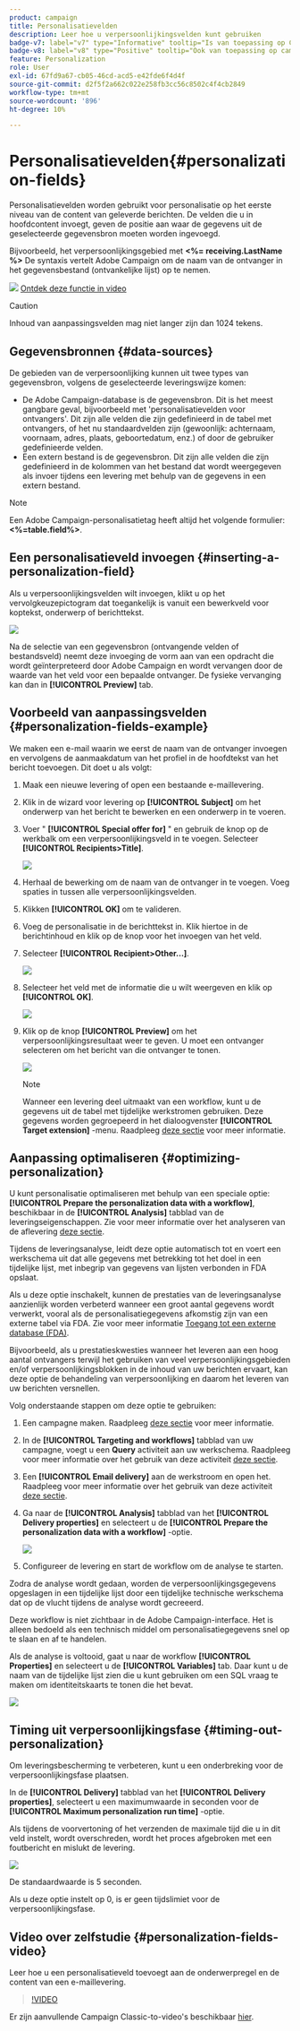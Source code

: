 ```yaml
---
product: campaign
title: Personalisatievelden
description: Leer hoe u verpersoonlijkingsvelden kunt gebruiken
badge-v7: label="v7" type="Informative" tooltip="Is van toepassing op Campaign Classic v7"
badge-v8: label="v8" type="Positive" tooltip="Ook van toepassing op campagne v8"
feature: Personalization
role: User
exl-id: 67fd9a67-cb05-46cd-acd5-e42fde6f4d4f
source-git-commit: d2f5f2a662c022e258fb3cc56c8502c4f4cb2849
workflow-type: tm+mt
source-wordcount: '896'
ht-degree: 10%

---
```


# Personalisatievelden{#personalization-fields}

Personalisatievelden worden gebruikt voor personalisatie op het eerste niveau van de content van geleverde berichten. De velden die u in hoofdcontent invoegt, geven de positie aan waar de gegevens uit de geselecteerde gegevensbron moeten worden ingevoegd.

Bijvoorbeeld, het verpersoonlijkingsgebied met **&lt;%= receiving.LastName %>** De syntaxis vertelt Adobe Campaign om de naam van de ontvanger in het gegevensbestand (ontvankelijke lijst) op te nemen.

![](assets/do-not-localize/how-to-video.png) [Ontdek deze functie in video](#personalization-fields-video)

>[!CAUTION]
>
>Inhoud van aanpassingsvelden mag niet langer zijn dan 1024 tekens.

## Gegevensbronnen {#data-sources}

De gebieden van de verpersoonlijking kunnen uit twee types van gegevensbron, volgens de geselecteerde leveringswijze komen:

* De Adobe Campaign-database is de gegevensbron. Dit is het meest gangbare geval, bijvoorbeeld met &#39;personalisatievelden voor ontvangers&#39;. Dit zijn alle velden die zijn gedefinieerd in de tabel met ontvangers, of het nu standaardvelden zijn (gewoonlijk: achternaam, voornaam, adres, plaats, geboortedatum, enz.) of door de gebruiker gedefinieerde velden.
* Een extern bestand is de gegevensbron. Dit zijn alle velden die zijn gedefinieerd in de kolommen van het bestand dat wordt weergegeven als invoer tijdens een levering met behulp van de gegevens in een extern bestand.

>[!NOTE]
>
>Een Adobe Campaign-personalisatietag heeft altijd het volgende formulier: **&lt;%=table.field%>**.

## Een personalisatieveld invoegen {#inserting-a-personalization-field}

Als u verpersoonlijkingsvelden wilt invoegen, klikt u op het vervolgkeuzepictogram dat toegankelijk is vanuit een bewerkveld voor koptekst, onderwerp of berichttekst.

![](assets/s_ncs_user_add_custom_field.png)

Na de selectie van een gegevensbron (ontvangende velden of bestandsveld) neemt deze invoeging de vorm aan van een opdracht die wordt geïnterpreteerd door Adobe Campaign en wordt vervangen door de waarde van het veld voor een bepaalde ontvanger. De fysieke vervanging kan dan in **[!UICONTROL Preview]** tab.

## Voorbeeld van aanpassingsvelden {#personalization-fields-example}

We maken een e-mail waarin we eerst de naam van de ontvanger invoegen en vervolgens de aanmaakdatum van het profiel in de hoofdtekst van het bericht toevoegen. Dit doet u als volgt:

1. Maak een nieuwe levering of open een bestaande e-maillevering.
1. Klik in de wizard voor levering op **[!UICONTROL Subject]** om het onderwerp van het bericht te bewerken en een onderwerp in te voeren.
1. Voer &quot; **[!UICONTROL Special offer for]** &quot; en gebruik de knop op de werkbalk om een verpersoonlijkingsveld in te voegen. Selecteer **[!UICONTROL Recipients>Title]**.

   ![](assets/s_ncs_user_insert_custom_field.png)

1. Herhaal de bewerking om de naam van de ontvanger in te voegen. Voeg spaties in tussen alle verpersoonlijkingsvelden.
1. Klikken **[!UICONTROL OK]** om te valideren.
1. Voeg de personalisatie in de berichttekst in. Klik hiertoe in de berichtinhoud en klik op de knop voor het invoegen van het veld.
1. Selecteer **[!UICONTROL Recipient>Other...]**.

   ![](assets/s_ncs_user_insert_custom_field_b.png)

1. Selecteer het veld met de informatie die u wilt weergeven en klik op **[!UICONTROL OK]**.

   ![](assets/s_ncs_user_insert_custom_field_c.png)

1. Klik op de knop **[!UICONTROL Preview]** om het verpersoonlijkingsresultaat weer te geven. U moet een ontvanger selecteren om het bericht van die ontvanger te tonen.

   ![](assets/s_ncs_user_insert_custom_field_d.png)

   >[!NOTE]
   >
   >Wanneer een levering deel uitmaakt van een workflow, kunt u de gegevens uit de tabel met tijdelijke werkstromen gebruiken. Deze gegevens worden gegroepeerd in het dialoogvenster **[!UICONTROL Target extension]** -menu. Raadpleeg [deze sectie](../../workflow/using/data-life-cycle.md#target-data) voor meer informatie.

## Aanpassing optimaliseren {#optimizing-personalization}

U kunt personalisatie optimaliseren met behulp van een speciale optie: **[!UICONTROL Prepare the personalization data with a workflow]**, beschikbaar in de **[!UICONTROL Analysis]** tabblad van de leveringseigenschappen. Zie voor meer informatie over het analyseren van de aflevering [deze sectie](steps-validating-the-delivery.md#analyzing-the-delivery).

Tijdens de leveringsanalyse, leidt deze optie automatisch tot en voert een werkschema uit dat alle gegevens met betrekking tot het doel in een tijdelijke lijst, met inbegrip van gegevens van lijsten verbonden in FDA opslaat.

Als u deze optie inschakelt, kunnen de prestaties van de leveringsanalyse aanzienlijk worden verbeterd wanneer een groot aantal gegevens wordt verwerkt, vooral als de personalisatiegegevens afkomstig zijn van een externe tabel via FDA. Zie voor meer informatie [Toegang tot een externe database (FDA)](../../installation/using/about-fda.md).

Bijvoorbeeld, als u prestatieskwesties wanneer het leveren aan een hoog aantal ontvangers terwijl het gebruiken van veel verpersoonlijkingsgebieden en/of verpersoonlijkingsblokken in de inhoud van uw berichten ervaart, kan deze optie de behandeling van verpersoonlijking en daarom het leveren van uw berichten versnellen.

Volg onderstaande stappen om deze optie te gebruiken:

1. Een campagne maken. Raadpleeg [deze sectie](../../campaign/using/setting-up-marketing-campaigns.md#creating-a-campaign) voor meer informatie.
1. In de **[!UICONTROL Targeting and workflows]** tabblad van uw campagne, voegt u een **Query** activiteit aan uw werkschema. Raadpleeg voor meer informatie over het gebruik van deze activiteit [deze sectie](../../workflow/using/query.md).
1. Een **[!UICONTROL Email delivery]** aan de werkstroom en open het. Raadpleeg voor meer informatie over het gebruik van deze activiteit [deze sectie](../../workflow/using/delivery.md).
1. Ga naar de **[!UICONTROL Analysis]** tabblad van het **[!UICONTROL Delivery properties]** en selecteert u de **[!UICONTROL Prepare the personalization data with a workflow]** -optie.

   ![](assets/perso_optimization.png)

1. Configureer de levering en start de workflow om de analyse te starten.

Zodra de analyse wordt gedaan, worden de verpersoonlijkingsgegevens opgeslagen in een tijdelijke lijst door een tijdelijke technische werkschema dat op de vlucht tijdens de analyse wordt gecreeerd.

Deze workflow is niet zichtbaar in de Adobe Campaign-interface. Het is alleen bedoeld als een technisch middel om personalisatiegegevens snel op te slaan en af te handelen.

Als de analyse is voltooid, gaat u naar de workflow **[!UICONTROL Properties]** en selecteert u de **[!UICONTROL Variables]** tab. Daar kunt u de naam van de tijdelijke lijst zien die u kunt gebruiken om een SQL vraag te maken om identiteitskaarts te tonen die het bevat.

![](assets/perso_optimization_temp_table.png)

## Timing uit verpersoonlijkingsfase {#timing-out-personalization}

Om leveringsbescherming te verbeteren, kunt u een onderbreking voor de verpersoonlijkingsfase plaatsen.

In de **[!UICONTROL Delivery]** tabblad van het **[!UICONTROL Delivery properties]**, selecteert u een maximumwaarde in seconden voor de **[!UICONTROL Maximum personalization run time]** -optie.

Als tijdens de voorvertoning of het verzenden de maximale tijd die u in dit veld instelt, wordt overschreden, wordt het proces afgebroken met een foutbericht en mislukt de levering.

![](assets/perso_time-out.png)

De standaardwaarde is 5 seconden.

Als u deze optie instelt op 0, is er geen tijdslimiet voor de verpersoonlijkingsfase.

## Video over zelfstudie {#personalization-fields-video}

Leer hoe u een personalisatieveld toevoegt aan de onderwerpregel en de content van een e-maillevering.

>[!VIDEO](https://video.tv.adobe.com/v/24925?quality=12)

Er zijn aanvullende Campaign Classic-to-video&#39;s beschikbaar [hier](https://experienceleague.adobe.com/docs/campaign-classic-learn/tutorials/overview.html?lang=nl).
